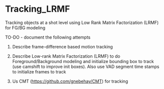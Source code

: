 # Tracking_LRMF
Tracking objects at a shot level using Low Rank Matrix Factorization (LRMF) for FG/BG modeling

TO-DO  - document the following attempts
1) Describe frame-difference based motion tracking

2) Describe Low-rank Matrix Factorization (LRMF) to do Foreground/Background modeling and initialize bounding box to track (use camshift to improve init boxes). Also use VAD segment time stamps to initialize frames to track

3) Us CMT (https://github.com/gnebehay/CMT) for tracking
